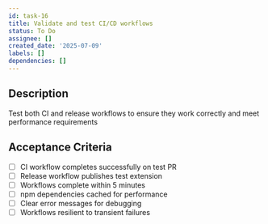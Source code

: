 ```yaml
---
id: task-16
title: Validate and test CI/CD workflows
status: To Do
assignee: []
created_date: '2025-07-09'
labels: []
dependencies: []
---
```


## Description

Test both CI and release workflows to ensure they work correctly and meet performance requirements

## Acceptance Criteria

- [ ] CI workflow completes successfully on test PR
- [ ] Release workflow publishes test extension
- [ ] Workflows complete within 5 minutes
- [ ] npm dependencies cached for performance
- [ ] Clear error messages for debugging
- [ ] Workflows resilient to transient failures
